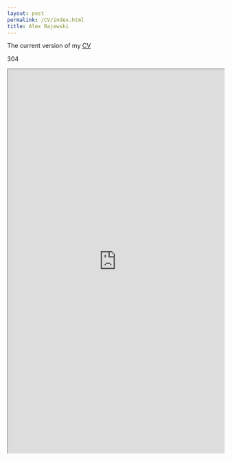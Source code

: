 ```yaml
---
layout: post
permalink: /CV/index.html
title: Alex Rajewski
---
```

The current version of my [CV](https://www.dropbox.com/s/8pfqzs33d9349i2/Rajewski_CV_Current.pdf?dl=0)

304

<iframe width='100%' height='895' src="https://drive.google.com/file/d/0B2OBsIhk8AzDY2ZyeGVRVmdaZFU/view?usp=sharing"></iframe>



